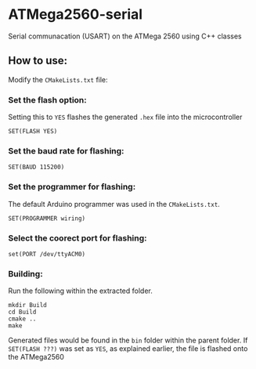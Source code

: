 # ATMega2560-serial

Serial communacation (USART) on the ATMega 2560 using C++ classes

## How to use:
Modify the `CMakeLists.txt` file:

### Set the flash option:
Setting this to `YES` flashes the generated `.hex` file into the microcontroller
```
SET(FLASH YES)
```
### Set the baud rate for flashing:
```
SET(BAUD 115200)
```
### Set the programmer for flashing:
The default Arduino programmer was used in the `CMakeLists.txt`.
```
SET(PROGRAMMER wiring) 
```
### Select the coorect port for flashing:
```
set(PORT /dev/ttyACM0)
```

### Building:
Run the following within the extracted folder.
```
mkdir Build
cd Build
cmake ..
make
```
Generated files would be found in the `bin` folder within the parent folder.
If `SET(FLASH ???)` was set as `YES`, as explained earlier, the file is flashed onto the ATMega2560
